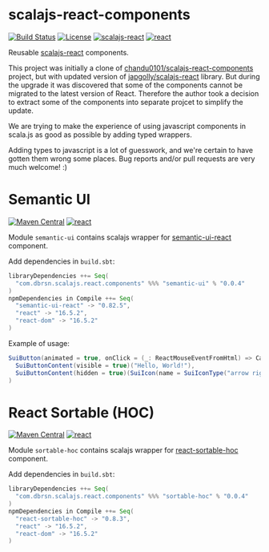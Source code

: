 scalajs-react-components
========================

[![Build Status](https://travis-ci.org/dborisenko/scalajs-react-components.svg?branch=master)](https://travis-ci.org/dborisenko/scalajs-react-components)
[![License](https://img.shields.io/github/license/dborisenko/scalajs-react-components.svg)](LICENSE)
[![scalajs-react](https://img.shields.io/badge/scalajs--react-1.3.1-blue.svg)](https://github.com/japgolly/scalajs-react)
[![react](https://img.shields.io/badge/react-16.5.2-blue.svg)](https://reactjs.org)

Reusable [scalajs-react](https://github.com/japgolly/scalajs-react) components.

This project was initially a clone of [chandu0101/scalajs-react-components](https://github.com/chandu0101/scalajs-react-components) project, but with updated version of [japgolly/scalajs-react](https://github.com/japgolly/scalajs-react) library. But during the upgrade it was discovered that some of the components cannot be migrated to the latest version of React. Therefore the author took a decision to extract some of the components into separate projcet to simplify the update.

We are trying to make the experience of using javascript components in scala.js as good as possible by adding typed wrappers.

Adding types to javascript is a lot of guesswork, and we're certain to have gotten them wrong
 some places. Bug reports and/or pull requests are very much welcome! :)

# Semantic UI
[![Maven Central](https://img.shields.io/maven-central/v/com.dbrsn.scalajs.react.components/semantic-ui_sjs0.6_2.12.svg)](https://maven-badges.herokuapp.com/maven-central/com.dbrsn.scalajs.react.components/semantic-ui_sjs0.6_2.12)
[![react](https://img.shields.io/badge/semantic--ui--react-0.82.5-blue.svg)](https://www.npmjs.com/package/semantic-ui-react)

Module `semantic-ui` contains scalajs wrapper for [semantic-ui-react](https://react.semantic-ui.com) component.

Add dependencies in `build.sbt`:

```scala
libraryDependencies ++= Seq(
  "com.dbrsn.scalajs.react.components" %%% "semantic-ui" % "0.0.4"
)
npmDependencies in Compile ++= Seq(
  "semantic-ui-react" -> "0.82.5",
  "react" -> "16.5.2",
  "react-dom" -> "16.5.2"
)
```

Example of usage:

```scala
SuiButton(animated = true, onClick = (_: ReactMouseEventFromHtml) => Callback(???))(
  SuiButtonContent(visible = true)("Hello, World!"),
  SuiButtonContent(hidden = true)(SuiIcon(name = SuiIconType("arrow right"))())
)
```

# React Sortable (HOC)
[![Maven Central](https://img.shields.io/maven-central/v/com.dbrsn.scalajs.react.components/sortable-hoc_sjs0.6_2.12.svg)](https://maven-badges.herokuapp.com/maven-central/com.dbrsn.scalajs.react.components/sortable-hoc_sjs0.6_2.12)
[![react](https://img.shields.io/badge/semantic--ui--react-0.8.3-blue.svg)](https://www.npmjs.com/package/react-sortable-hoc)

Module `sortable-hoc` contains scalajs wrapper for [react-sortable-hoc](https://github.com/clauderic/react-sortable-hoc) component.

Add dependencies in `build.sbt`:

```scala
libraryDependencies ++= Seq(
  "com.dbrsn.scalajs.react.components" %%% "sortable-hoc" % "0.0.4"
)
npmDependencies in Compile ++= Seq(
  "react-sortable-hoc" -> "0.8.3",
  "react" -> "16.5.2",
  "react-dom" -> "16.5.2"
)
```
